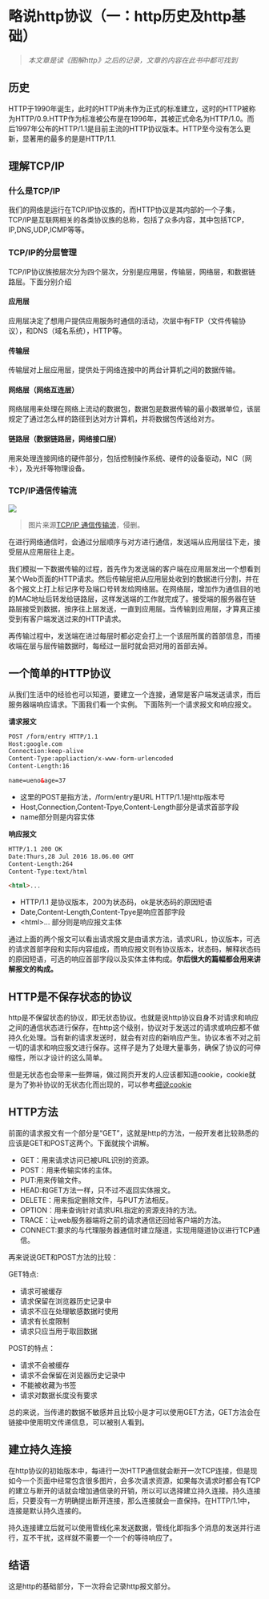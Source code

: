 # 略说http协议（一：http历史及http基础）
> *本文章是读《图解http》之后的记录，文章的内容在此书中都可找到*

## 历史
HTTP于1990年诞生，此时的HTTP尚未作为正式的标准建立，这时的HTTP被称为HTTP/0.9.HTTP作为标准被公布是在1996年，其被正式命名为HTTP/1.0。而后1997年公布的HTTP/1.1是目前主流的HTTP协议版本。HTTP至今没有怎么更新，显著用的最多的是是HTTP/1.1.
## 理解TCP/IP
### 什么是TCP/IP
我们的网络是运行在TCP/IP协议族的，而HTTP协议是其内部的一个子集，TCP/IP是互联网相关的各类协议族的总称，包括了众多内容，其中包括TCP，IP,DNS,UDP,ICMP等等。
### TCP/IP的分层管理
TCP/IP协议族按层次分为四个层次，分别是应用层，传输层，网络层，和数据链路层。下面分别介绍
#### 应用层
应用层决定了想用户提供应用服务时通信的活动，次层中有FTP（文件传输协议），和DNS（域名系统），HTTP等。
#### 传输层
传输层对上层应用层，提供处于网络连接中的两台计算机之间的数据传输。
#### 网络层（网络互连层）
网络层用来处理在网络上流动的数据包，数据包是数据传输的最小数据单位，该层规定了通过怎么样的路径到达对方计算机，并将数据包传送给对方。
#### 链路层（数据链路层，网络接口层）
用来处理连接网络的硬件部分，包括控制操作系统、硬件的设备驱动，NIC（网卡），及光纤等物理设备。
### TCP/IP通信传输流
![](http://o9wdky239.bkt.clouddn.com/tcp_ip%E9%80%9A%E4%BF%A1%E4%BC%A0%E8%BE%93%E6%B5%81.png)
> 图片来源[TCP/IP 通信传输流](http://blog.leanote.com/post/gaunthan/TCP-IP-%E9%80%9A%E4%BF%A1%E4%BC%A0%E8%BE%93%E6%B5%81)，侵删。

在进行网络通信时，会通过分层顺序与对方进行通信，发送端从应用层往下走，接受层从应用层往上走。

我们模拟一下数据传输的过程，首先作为发送端的客户端在应用层发出一个想看到某个Web页面的HTTP请求。然后传输层把从应用层处收到的数据进行分割，并在各个报文上打上标记序号及端口号转发给网络层。在网络层，增加作为通信目的地的MAC地址后转发给链路层，这样发送端的工作就完成了。接受端的服务器在链路层接受到数据，按序往上层发送，一直到应用层。当传输到应用层，才算真正接受到有客户端发送过来的HTTP请求。

再传输过程中，发送端在进过每层时都必定会打上一个该层所属的首部信息，而接收端在层与层传输数据时，每经过一层时就会把对用的首部去掉。
## 一个简单的HTTP协议
从我们生活中的经验也可以知道，要建立一个连接，通常是客户端发送请求，而后服务器端响应请求。下面我们看一个实例。
下面陈列一个请求报文和响应报文。

**请求报文**
```html
POST /form/entry HTTP/1.1
Host:google.com
Connection:keep-alive
Content-Type:appliaction/x-www-form-urlencoded
Content-Length:16

name=ueno&age=37
```
- 这里的POST是指方法，/form/entry是URL HTTP/1.1是http版本号
- Host,Connection,Content-Tpye,Content-Length部分是请求首部字段
- name部分则是内容实体


**响应报文**
```html
HTTP/1.1 200 OK
Date:Thurs,28 Jul 2016 18.06.00 GMT
Content-Length:264
Content-Type:text/html

<html>...
```
- HTTP/1.1 是协议版本，200为状态码，ok是状态码的原因短语
- Date,Content-Length,Content-Tpye是响应首部字段
- \<html>... 部分则是响应报文主体 

通过上面的两个报文可以看出请求报文是由请求方法，请求URL，协议版本，可选的请求首部字段和实际内容组成，而响应报文则有协议版本，状态码，解释状态码的原因短语，可选的响应首部字段以及实体主体构成。**尔后很大的篇幅都会用来讲解报文的构成。**
## HTTP是不保存状态的协议
http是不保留状态的协议，即无状态协议。也就是说http协议自身不对请求和响应之间的通信状态进行保存，在http这个级别，协议对于发送过的请求或响应都不做持久化处理。当有新的请求发送时，就会有对应的新响应产生。协议本省不对之前一切的请求和响应报文进行保存。这样子是为了处理大量事务，确保了协议的可伸缩性，所以才设计的这么简单。

但是无状态也会带来一些弊端，做过网页开发的人应该都知道cookie，cookie就是为了弥补协议的无状态化而出现的，可以参考[细说cookie](http://www.cnblogs.com/fish-li/archive/2011/07/03/2096903.html)

## HTTP方法
前面的请求报文有一个部分是“GET”，这就是http的方法，一般开发者比较熟悉的应该是GET和POST这两个。下面就挨个讲解。

- GET：用来请求访问已被URL识别的资源。
- POST：用来传输实体的主体。
- PUT:用来传输文件。
- HEAD:和GET方法一样，只不过不返回实体报文。
- DELETE：用来指定删除文件，与PUT方法相反。
- OPTION：用来查询针对请求URL指定的资源支持的方法。
- TRACE：让web服务器端将之前的请求通信还回给客户端的方法。
- CONNECT:要求的与代理服务器通信时建立隧道，实现用隧道协议进行TCP通信。

再来说说GET和POST方法的比较：

GET特点:
- 请求可被缓存
- 请求保留在浏览器历史记录中
- 请求不应在处理敏感数据时使用
- 请求有长度限制
- 请求只应当用于取回数据

POST的特点：
- 请求不会被缓存
- 请求不会保留在浏览器历史记录中
- 不能被收藏为书签
- 请求对数据长度没有要求

总的来说，当传递的数据不敏感并且比较小是才可以使用GET方法，GET方法会在链接中使用明文传递信息，可以被别人看到。

## 建立持久连接
在http协议的初始版本中，每进行一次HTTP通信就会断开一次TCP连接，但是现如今一个页面中经常包含很多图片，会多次请求资源，如果每次请求时都会有TCP的建立与断开的话就会增加通信录的开销，所以可以选择建立持久连接。持久连接后，只要没有一方明确提出断开连接，那么连接就会一直保持。在HTTP/1.1中，连接是默认持久连接的。

持久连接建立后就可以使用管线化来发送数据，管线化即指多个消息的发送并行进行，互不干扰，这样就不需要一个一个的等待响应了。
## 结语
这是http的基础部分，下一次将会记录http报文部分。
